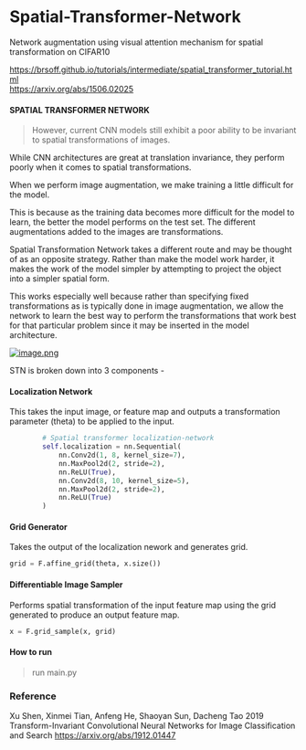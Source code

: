 # Spatial-Transformer-Network
Network augmentation using visual attention mechanism for spatial transformation on CIFAR10



https://brsoff.github.io/tutorials/intermediate/spatial_transformer_tutorial.html<br/>
https://arxiv.org/abs/1506.02025<br/>


#### SPATIAL TRANSFORMER NETWORK

> However, current CNN models still exhibit a poor ability to be invariant to spatial transformations of images.


While CNN architectures are great at translation invariance, they perform poorly when it comes to spatial transformations. 

When we perform image augmentation, we make training a little difficult for the model. 

This is because as the training data becomes more difficult for the model to learn, the better the model
performs on the test set. The different augmentations added to the images are transformations. 

Spatial Transformation Network takes a different route and may be thought of as an opposite strategy. Rather than make
the model work harder, it makes the work of the model simpler by attempting to project the object into a simpler spatial form. 

This works especially well because rather than specifying fixed transformations as is typically done in image augmentation, 
we allow the network to learn the best way to perform the transformations that work best for that particular problem since
it may be inserted in the model architecture. 


[![image.png](https://i.postimg.cc/k429vB52/image.png)](https://postimg.cc/R6xjMCKm)


STN is broken down into 3 components - 

#### Localization Network
This takes the input image, or feature map and outputs a transformation parameter (theta) 
to be applied to the input. 


```python
        # Spatial transformer localization-network
        self.localization = nn.Sequential(
            nn.Conv2d(1, 8, kernel_size=7),
            nn.MaxPool2d(2, stride=2),
            nn.ReLU(True),
            nn.Conv2d(8, 10, kernel_size=5),
            nn.MaxPool2d(2, stride=2),
            nn.ReLU(True)
        )
```


#### Grid Generator
Takes the output of the localization nework and generates grid.

```python
grid = F.affine_grid(theta, x.size())
```


#### Differentiable Image Sampler
Performs spatial transformation of the input feature map using the grid 
generated to produce an output feature map. 


```python
x = F.grid_sample(x, grid)
```


#### How to run

> run main.py 




### Reference
Xu Shen, Xinmei Tian, Anfeng He, Shaoyan Sun, Dacheng Tao 2019 Transform-Invariant Convolutional Neural Networks for Image Classification and Search https://arxiv.org/abs/1912.01447

